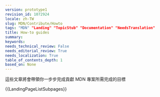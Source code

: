 ```yaml
---
version: prototype1
revision_id: 1072924
locale: zh-TW
slug: MDN/Contribute/Howto
tags: "MDN" "Landing" "TopicStub" "Documentation" "NeedsTranslation"
title: How-to guides
summary: 
keywords: 
needs_technical_review: False
needs_editorial_review: True
needs_localization: True
table_of_contents_depth: 1
based_on: None
---
```

<p>這些文章將會帶領你一步步完成貢獻 MDN 專案所需完成的目標</p>

<p>{{LandingPageListSubpages}}</p>

